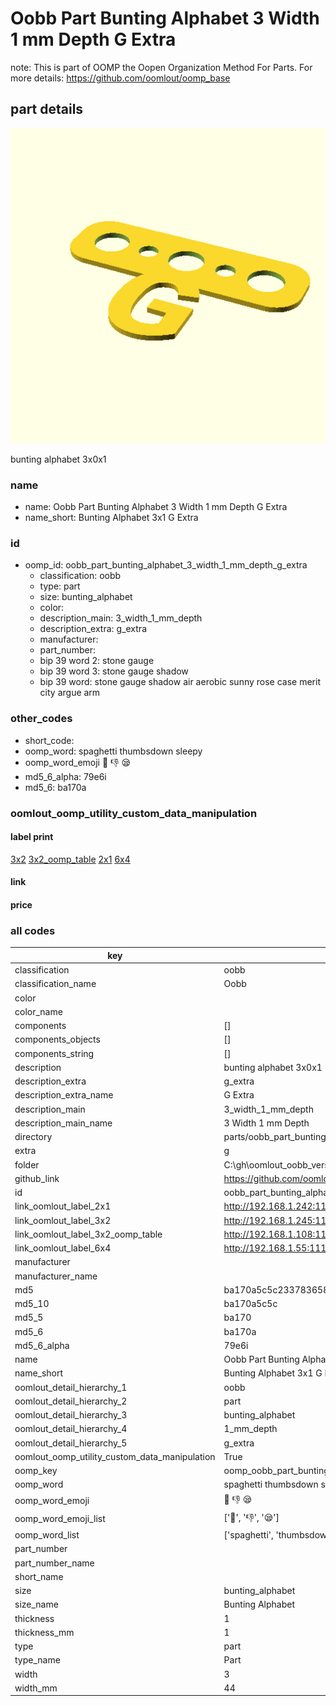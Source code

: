 # Oobb Part Bunting Alphabet 3 Width 1 mm Depth G Extra  

note: This is part of OOMP the Oopen Organization Method For Parts. For more details: https://github.com/oomlout/oomp_base

##  part details
  

[![](3dpr.png)](3dpr.png)

bunting alphabet 3x0x1



### name
* name: Oobb Part Bunting Alphabet 3 Width 1 mm Depth G Extra
* name_short: Bunting Alphabet 3x1 G Extra
### id
* oomp_id: oobb_part_bunting_alphabet_3_width_1_mm_depth_g_extra
  * classification: oobb
  * type: part
  * size: bunting_alphabet
  * color: 
  * description_main: 3_width_1_mm_depth
  * description_extra: g_extra
  * manufacturer: 
  * part_number: 
  * bip 39 word 2: stone gauge
  * bip 39 word 3: stone gauge shadow
  * bip 39 word: stone gauge shadow air aerobic sunny rose case merit city argue arm

### other_codes
* short_code: 
* oomp_word: spaghetti thumbsdown sleepy
* oomp_word_emoji :spaghetti: :thumbsdown: :sleepy:
* md5_6_alpha: 79e6i
* md5_6: ba170a






### oomlout_oomp_utility_custom_data_manipulation
#### label print
[3x2](http://192.168.1.245:1112/?label=oomp%2079e6i)
[3x2_oomp_table](http://192.168.1.108:1112/?label=oomp%2079e6i)
[2x1](http://192.168.1.242:1112/?label=oomp%2079e6i)
[6x4](http://192.168.1.55:1112/?label=oomp%2079e6i)    

#### link

                              

#### price







### all codes 
| key | value |  
| --- | --- |  
| classification | oobb |  
| classification_name | Oobb |  
| color |  |  
| color_name |  |  
| components | [] |  
| components_objects | [] |  
| components_string | [] |  
| description | bunting alphabet 3x0x1 |  
| description_extra | g_extra |  
| description_extra_name | G Extra |  
| description_main | 3_width_1_mm_depth |  
| description_main_name | 3 Width 1 mm Depth |  
| directory | parts/oobb_part_bunting_alphabet_3_width_1_mm_depth_g_extra |  
| extra | g |  
| folder | C:\gh\oomlout_oobb_version_4_generated_parts\things\oobb_part_bunting_alphabet_3_width_1_mm_depth_g_extra |  
| github_link | https://github.com/oomlout/oomlout_oomp_part_src/tree/main/parts/oobb_part_bunting_alphabet_3_width_1_mm_depth_g_extra |  
| id | oobb_part_bunting_alphabet_3_width_1_mm_depth_g_extra |  
| link_oomlout_label_2x1 | http://192.168.1.242:1112/?label=oomp%2079e6i |  
| link_oomlout_label_3x2 | http://192.168.1.245:1112/?label=oomp%2079e6i |  
| link_oomlout_label_3x2_oomp_table | http://192.168.1.108:1112/?label=oomp%2079e6i |  
| link_oomlout_label_6x4 | http://192.168.1.55:1112/?label=oomp%2079e6i |  
| manufacturer |  |  
| manufacturer_name |  |  
| md5 | ba170a5c5c23378365821057899826b2 |  
| md5_10 | ba170a5c5c |  
| md5_5 | ba170 |  
| md5_6 | ba170a |  
| md5_6_alpha | 79e6i |  
| name | Oobb Part Bunting Alphabet 3 Width 1 mm Depth G Extra |  
| name_short | Bunting Alphabet 3x1 G Extra |  
| oomlout_detail_hierarchy_1 | oobb |  
| oomlout_detail_hierarchy_2 | part |  
| oomlout_detail_hierarchy_3 | bunting_alphabet |  
| oomlout_detail_hierarchy_4 | 1_mm_depth |  
| oomlout_detail_hierarchy_5 | g_extra |  
| oomlout_oomp_utility_custom_data_manipulation | True |  
| oomp_key | oomp_oobb_part_bunting_alphabet_3_width_1_mm_depth_g_extra |  
| oomp_word | spaghetti thumbsdown sleepy |  
| oomp_word_emoji | :spaghetti: :thumbsdown: :sleepy: |  
| oomp_word_emoji_list | [':spaghetti:', ':thumbsdown:', ':sleepy:'] |  
| oomp_word_list | ['spaghetti', 'thumbsdown', 'sleepy'] |  
| part_number |  |  
| part_number_name |  |  
| short_name |  |  
| size | bunting_alphabet |  
| size_name | Bunting Alphabet |  
| thickness | 1 |  
| thickness_mm | 1 |  
| type | part |  
| type_name | Part |  
| width | 3 |  
| width_mm | 44 |  
